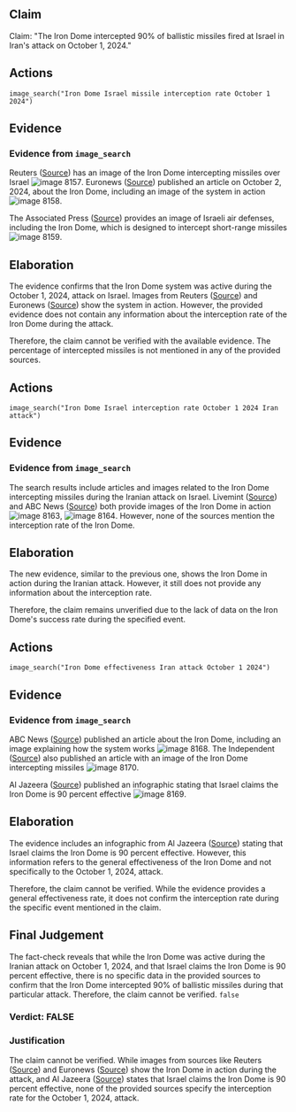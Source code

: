 ## Claim
Claim: "The Iron Dome intercepted 90% of ballistic missiles fired at Israel in Iran's attack on October 1, 2024."

## Actions
```
image_search("Iron Dome Israel missile interception rate October 1 2024")
```

## Evidence
### Evidence from `image_search`
Reuters ([Source](https://www.reuters.com/pictures/latest-photos-missiles-rain-down-israel-2024-10-01/AIRIZRLERFN2FMZKBADVKDEC24/)) has an image of the Iron Dome intercepting missiles over Israel ![image 8157](media/2025-08-29_22-22-1756506155-819879.jpg). Euronews ([Source](https://www.euronews.com/next/2024/10/02/the-iron-dome-how-does-israels-missile-defence-system-work)) published an article on October 2, 2024, about the Iron Dome, including an image of the system in action ![image 8158](media/2025-08-29_22-22-1756506156-048911.jpg).

The Associated Press ([Source](https://apnews.com/article/israel-defense-iron-dome-iran-hezbollah-hamas-326cd1e9484dd38c430d62739b7f2ef3)) provides an image of Israeli air defenses, including the Iron Dome, which is designed to intercept short-range missiles ![image 8159](media/2025-08-29_22-22-1756506156-178139.jpg).


## Elaboration
The evidence confirms that the Iron Dome system was active during the October 1, 2024, attack on Israel. Images from Reuters ([Source](https://www.reuters.com/pictures/latest-photos-missiles-rain-down-israel-2024-10-01/AIRIZRLERFN2FMZKBADVKDEC24/)) and Euronews ([Source](https://www.euronews.com/next/2024/10/02/the-iron-dome-how-does-israels-missile-defence-system-work)) show the system in action. However, the provided evidence does not contain any information about the interception rate of the Iron Dome during the attack.

Therefore, the claim cannot be verified with the available evidence. The percentage of intercepted missiles is not mentioned in any of the provided sources.


## Actions
```
image_search("Iron Dome Israel interception rate October 1 2024 Iran attack")
```

## Evidence
### Evidence from `image_search`
The search results include articles and images related to the Iron Dome intercepting missiles during the Iranian attack on Israel. Livemint ([Source](https://www.livemint.com/news/world/not-a-science-fiction-israel-shares-video-of-iron-dome-intercepting-iranian-missiles-israel-iran-war-news-11727844421348.html)) and ABC News ([Source](https://abcnews.go.com/International/iran-launches-attack-israel-what-is-iron-dome/story?id=109218962)) both provide images of the Iron Dome in action ![image 8163](media/2025-08-29_22-22-1756506170-583839.jpg), ![image 8164](media/2025-08-29_22-22-1756506170-808394.jpg). However, none of the sources mention the interception rate of the Iron Dome.


## Elaboration
The new evidence, similar to the previous one, shows the Iron Dome in action during the Iranian attack. However, it still does not provide any information about the interception rate.

Therefore, the claim remains unverified due to the lack of data on the Iron Dome's success rate during the specified event.


## Actions
```
image_search("Iron Dome effectiveness Iran attack October 1 2024")
```

## Evidence
### Evidence from `image_search`
ABC News ([Source](https://www.abc.net.au/news/2024-10-02/iran-ballistic-missile-attack-israel-iron-dome-air-defence/104420966)) published an article about the Iron Dome, including an image explaining how the system works ![image 8168](media/2025-08-29_22-23-1756506182-385364.jpg). The Independent ([Source](https://www.independent.co.uk/news/world/middle-east/israel-iran-war-iron-dome-missiles-nuclear-weapons-b2623680.html)) also published an article with an image of the Iron Dome intercepting missiles ![image 8170](media/2025-08-29_22-23-1756506182-855436.jpg).

Al Jazeera ([Source](https://www.aljazeera.com/news/2024/10/2/iran-and-israel-what-are-their-attack-and-defence-capabilities)) published an infographic stating that Israel claims the Iron Dome is 90 percent effective ![image 8169](media/2025-08-29_22-23-1756506182-616561.jpg).


## Elaboration
The evidence includes an infographic from Al Jazeera ([Source](https://www.aljazeera.com/news/2024/10/2/iran-and-israel-what-are-their-attack-and-defence-capabilities)) stating that Israel claims the Iron Dome is 90 percent effective. However, this information refers to the general effectiveness of the Iron Dome and not specifically to the October 1, 2024, attack.

Therefore, the claim cannot be verified. While the evidence provides a general effectiveness rate, it does not confirm the interception rate during the specific event mentioned in the claim.


## Final Judgement
The fact-check reveals that while the Iron Dome was active during the Iranian attack on October 1, 2024, and that Israel claims the Iron Dome is 90 percent effective, there is no specific data in the provided sources to confirm that the Iron Dome intercepted 90% of ballistic missiles during that particular attack. Therefore, the claim cannot be verified. `false`

### Verdict: FALSE

### Justification
The claim cannot be verified. While images from sources like Reuters ([Source](https://www.reuters.com/pictures/latest-photos-missiles-rain-down-israel-2024-10-01/AIRIZRLERFN2FMZKBADVKDEC24/)) and Euronews ([Source](https://www.euronews.com/next/2024/10/02/the-iron-dome-how-does-israels-missile-defence-system-work)) show the Iron Dome in action during the attack, and Al Jazeera ([Source](https://www.aljazeera.com/news/2024/10/2/iran-and-israel-what-are-their-attack-and-defence-capabilities)) states that Israel claims the Iron Dome is 90 percent effective, none of the provided sources specify the interception rate for the October 1, 2024, attack.
